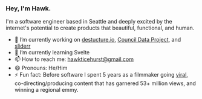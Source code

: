 ### Hey, I'm Hawk.

I'm a software engineer based in Seattle and deeply excited by the internet's potential to create products that beautiful, functional, and human.

- 🔭 I’m currently working on [destucture.io](https://github.com/hawkticehurst/destructure-io), [Council Data Project](https://councildataproject.github.io/), and [sliderr](https://github.com/hawkticehurst/sliderr)
- 🌱 I’m currently learning Svelte
- 📫 How to reach me: [hawkticehurst@gmail.com](hawkticehurst@gmail.com)
- 😄 Pronouns: He/Him
- ⚡ Fun fact: Before software I spent 5 years as a filmmaker going [viral](https://www.youtube.com/watch?v=re5TqWQgWd4), co-directing/producing content that has garnered 53+ million views, and winning a regional emmy.

<!--
**hawkticehurst/hawkticehurst** is a ✨ _special_ ✨ repository because its `README.md` (this file) appears on your GitHub profile.

Here are some ideas to get you started:

- 🔭 I’m currently working on ...
- 🌱 I’m currently learning ...
- 👯 I’m looking to collaborate on ...
- 🤔 I’m looking for help with ...
- 💬 Ask me about ...
- 📫 How to reach me: ...
- 😄 Pronouns: ...
- ⚡ Fun fact: ...
-->
